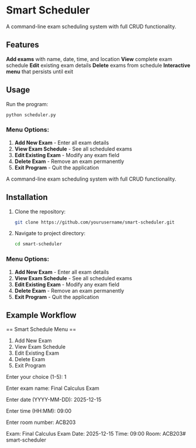 # Smart Scheduler
A command-line exam scheduling system with full CRUD functionality.

## Features
**Add exams** with name, date, time, and location
**View** complete exam schedule
**Edit** existing exam details
 **Delete** exams from schedule
 **Interactive menu** that persists until exit

## Usage
Run the program:
```bash
python scheduler.py
```
### Menu Options:
1. **Add New Exam** - Enter all exam details
2. **View Exam Schedule** - See all scheduled exams
3. **Edit Existing Exam** - Modify any exam field
4. **Delete Exam** - Remove an exam permanently
5. **Exit Program** - Quit the application

A command-line exam scheduling system with full CRUD functionality.
## Installation

1. Clone the repository:
   ```bash
   git clone https://github.com/yourusername/smart-scheduler.git
   ```
2. Navigate to project directory:
   ```bash
   cd smart-scheduler
   ```

### Menu Options:
1. **Add New Exam** - Enter all exam details
2. **View Exam Schedule** - See all scheduled exams
3. **Edit Existing Exam** - Modify any exam field
4. **Delete Exam** - Remove an exam permanently
5. **Exit Program** - Quit the application

## Example Workflow

== Smart Schedule Menu ==
1. Add New Exam
2. View Exam Schedule
3. Edit Existing Exam
4. Delete Exam
5. Exit Program

Enter your choice (1-5): 1


Enter exam name: Final Calculus Exam


Enter date (YYYY-MM-DD): 2025-12-15


Enter time (HH:MM): 09:00


Enter room number: ACB203



Exam: Final Calculus Exam
Date: 2025-12-15
Time: 09:00
Room: ACB203# smart-scheduler
